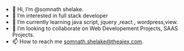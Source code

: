 - 👋 Hi, I’m @somnath shelake.
- 👀 I’m interested in full stack developer
- 🌱 I’m currently learning java script, jquery ,react , wordpress,view.
- 💞️ I’m looking to collaborate on Web Developement Projects, SAAS Projects.
- 📫 How to reach me somnath.shelake@theajex.com.

<!---
somnathshelakeSS/somnathshelakeSS is a ✨ special ✨ repository because its `README.md` (this file) appears on your GitHub profile.
You can click the Preview link to take a look at your changes.
--->
